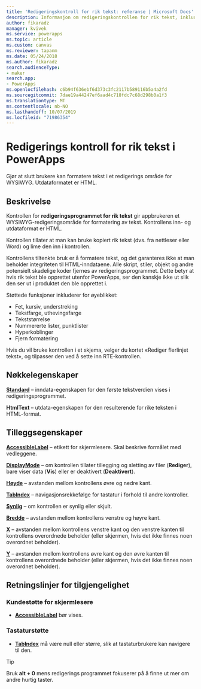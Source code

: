 ```yaml
---
title: 'Redigeringskontroll for rik tekst: referanse | Microsoft Docs'
description: Informasjon om redigeringskontrollen for rik tekst, inkludert egenskaper og eksempler
author: fikaradz
manager: kvivek
ms.service: powerapps
ms.topic: article
ms.custom: canvas
ms.reviewer: tapanm
ms.date: 05/24/2018
ms.author: fikaradz
search.audienceType:
- maker
search.app:
- PowerApps
ms.openlocfilehash: c6b94f636ebf6d373c3fc2117b589116b5a4a2fd
ms.sourcegitcommit: 7dae19a44247ef6aad4c718fdc7c68d298b0a1f3
ms.translationtype: MT
ms.contentlocale: nb-NO
ms.lasthandoff: 10/07/2019
ms.locfileid: "71986354"
---
```

# <a name="rich-text-editor-control-in-powerapps"></a>Redigerings kontroll for rik tekst i PowerApps
Gjør at slutt brukere kan formatere tekst i et redigerings område for WYSIWYG.  Utdataformatet er HTML.

## <a name="description"></a>Beskrivelse
Kontrollen for **redigeringsprogrammet for rik tekst** gir appbrukeren et WYSIWYG-redigeringsområde for formatering av tekst.  Kontrollens inn- og utdataformat er HTML.

Kontrollen tillater at man kan bruke kopiert rik tekst (dvs. fra nettleser eller Word) og lime den inn i kontrollen.  

Kontrollens tiltenkte bruk er å formatere tekst, og det garanteres ikke at man beholder integriteten til HTML-inndataene.  Alle skript, stiler, objekt og andre potensielt skadelige koder fjernes av redigeringsprogrammet.  Dette betyr at hvis rik tekst ble opprettet utenfor PowerApps, ser den kanskje ikke ut slik den ser ut i produktet den ble opprettet i.

Støttede funksjoner inkluderer for øyeblikket:
- Fet, kursiv, understreking
- Tekstfarge, uthevingsfarge
- Tekststørrelse
- Nummererte lister, punktlister
- Hyperkoblinger
- Fjern formatering

Hvis du vil bruke kontrollen i et skjema, velger du kortet «Rediger flerlinjet tekst», og tilpasser den ved å sette inn RTE-kontrollen.

## <a name="key-properties"></a>Nøkkelegenskaper
**[Standard](properties-core.md)** – inndata-egenskapen for den første tekstverdien vises i redigeringsprogrammet.

**HtmlText** – utdata-egenskapen for den resulterende for rike teksten i HTML-format.


## <a name="additional-properties"></a>Tilleggsegenskaper
**[AccessibleLabel](properties-accessibility.md)** – etikett for skjermlesere. Skal beskrive formålet med vedleggene.

**[DisplayMode](properties-core.md)** – om kontrollen tillater tillegging og sletting av filer (**Rediger**), bare viser data (**Vis**) eller er deaktivert (**Deaktivert**).

**[Høyde](properties-size-location.md)** – avstanden mellom kontrollens øvre og nedre kant.

**[TabIndex](properties-accessibility.md)** – navigasjonsrekkefølge for tastatur i forhold til andre kontroller.

**[Synlig](properties-core.md)** – om kontrollen er synlig eller skjult.

**[Bredde](properties-size-location.md)** – avstanden mellom kontrollens venstre og høyre kant.

**[X](properties-size-location.md)** – avstanden mellom kontrollens venstre kant og den venstre kanten til kontrollens overordnede beholder (eller skjermen, hvis det ikke finnes noen overordnet beholder).

**[Y](properties-size-location.md)** – avstanden mellom kontrollens øvre kant og den øvre kanten til kontrollens overordnede beholder (eller skjermen, hvis det ikke finnes noen overordnet beholder).


## <a name="accessibility-guidelines"></a>Retningslinjer for tilgjengelighet
### <a name="screen-reader-support"></a>Kundestøtte for skjermlesere
* **[AccessibleLabel](properties-accessibility.md)** bør vises.

### <a name="keyboard-support"></a>Tastaturstøtte
* **[TabIndex](properties-accessibility.md)** må være null eller større, slik at tastaturbrukere kan navigere til den.

> [!TIP]
> Bruk **alt + 0** mens redigerings programmet fokuserer på å finne ut mer om andre hurtig taster.